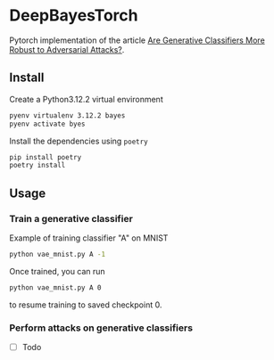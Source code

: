 # DeepBayesTorch

Pytorch implementation of the article
[Are Generative Classifiers More Robust to Adversarial Attacks?](https://arxiv.org/abs/1802.06552).

## Install

Create a Python3.12.2 virtual environment

```bash
pyenv virtualenv 3.12.2 bayes
pyenv activate byes
```

Install the dependencies using `poetry`

```bash
pip install poetry
poetry install
```

## Usage

### Train a generative classifier

Example of training classifier "A" on MNIST

```bash
python vae_mnist.py A -1
```

Once trained, you can run

```bash
python vae_mnist.py A 0
```

to resume training to saved checkpoint 0.

### Perform attacks on generative classifiers

- [ ] Todo
